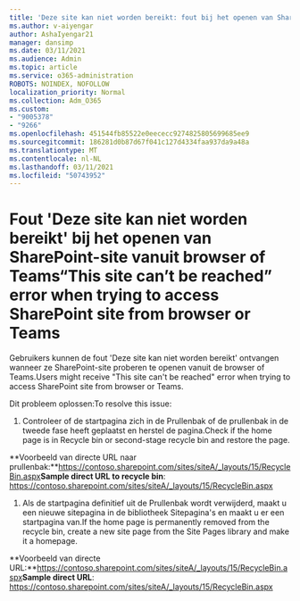 ```yaml
---
title: 'Deze site kan niet worden bereikt: fout bij het openen van SharePoint-site vanuit browser of Teams'
ms.author: v-aiyengar
author: AshaIyengar21
manager: dansimp
ms.date: 03/11/2021
ms.audience: Admin
ms.topic: article
ms.service: o365-administration
ROBOTS: NOINDEX, NOFOLLOW
localization_priority: Normal
ms.collection: Adm_O365
ms.custom:
- "9005378"
- "9266"
ms.openlocfilehash: 451544fb85522e0eececc9274825805699685ee9
ms.sourcegitcommit: 186281d0b87d67f041c127d4334faa937da9a48a
ms.translationtype: MT
ms.contentlocale: nl-NL
ms.lasthandoff: 03/11/2021
ms.locfileid: "50743952"
---
```

# <a name="this-site-cant-be-reached-error-when-trying-to-access-sharepoint-site-from-browser-or-teams"></a><span data-ttu-id="82e72-102">Fout 'Deze site kan niet worden bereikt' bij het openen van SharePoint-site vanuit browser of Teams</span><span class="sxs-lookup"><span data-stu-id="82e72-102">“This site can’t be reached” error when trying to access SharePoint site from browser or Teams</span></span>

<span data-ttu-id="82e72-103">Gebruikers kunnen de fout 'Deze site kan niet worden bereikt' ontvangen wanneer ze SharePoint-site proberen te openen vanuit de browser of Teams.</span><span class="sxs-lookup"><span data-stu-id="82e72-103">Users might receive "This site can't be reached" error when trying to access SharePoint site from browser or Teams.</span></span> 

<span data-ttu-id="82e72-104">Dit probleem oplossen:</span><span class="sxs-lookup"><span data-stu-id="82e72-104">To resolve this issue:</span></span> 

1. <span data-ttu-id="82e72-105">Controleer of de startpagina zich in de Prullenbak of de prullenbak in de tweede fase heeft geplaatst en herstel de pagina.</span><span class="sxs-lookup"><span data-stu-id="82e72-105">Check if the home page is in Recycle bin or second-stage recycle bin and restore the page.</span></span>

<span data-ttu-id="82e72-106">**Voorbeeld van directe URL naar prullenbak:**https://contoso.sharepoint.com/sites/siteA/_layouts/15/RecycleBin.aspx</span><span class="sxs-lookup"><span data-stu-id="82e72-106">**Sample direct URL to recycle bin**: https://contoso.sharepoint.com/sites/siteA/_layouts/15/RecycleBin.aspx</span></span>

1. <span data-ttu-id="82e72-107">Als de startpagina definitief uit de Prullenbak wordt verwijderd, maakt u een nieuwe sitepagina in de bibliotheek Sitepagina's en maakt u er een startpagina van.</span><span class="sxs-lookup"><span data-stu-id="82e72-107">If the home page is permanently removed from the recycle bin, create a new site page from the Site Pages library and make it a homepage.</span></span> 

<span data-ttu-id="82e72-108">**Voorbeeld van directe URL:**https://contoso.sharepoint.com/sites/siteA/_layouts/15/RecycleBin.aspx</span><span class="sxs-lookup"><span data-stu-id="82e72-108">**Sample direct URL**: https://contoso.sharepoint.com/sites/siteA/_layouts/15/RecycleBin.aspx</span></span>